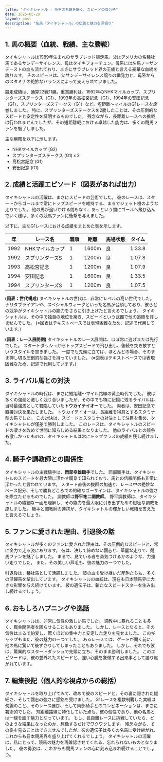 ```yaml
---
title: "タイキシャトル - 帝王の系譜を継ぐ、スピードの貴公子"
date: 2025-08-20
layout: post
description: "名馬『タイキシャトル』の伝説と魅力を深堀り"
---
```


## 1. 馬の概要（血統、戦績、主な勝鞍）

タイキシャトルは1989年生まれのサラブレッド競走馬。父はアメリカの名種牡馬であるサンデーサイレンス、母はタイキフォーチュン。母系には名馬ノーザンテーストの血も流れており、まさにサラブレッド界の王族と言える豪華な血統を誇ります。  そのスピードは、父サンデーサイレンス譲りの瞬発力と、母系からのスタミナの絶妙なバランスによって支えられていました。

競走成績は、通算22戦11勝。重賞勝利は、1992年のNHKマイルカップ、スプリンターズステークス（G1）、1993年の高松宮記念（G1）、1994年の安田記念（G1）、スプリンターズステークス（G1）など、短距離～マイルのG1レースを席巻しました。  特に、スプリンターズステークスを2勝したことは、その圧倒的なスピードと安定性を証明するものでした。  残念ながら、長距離レースへの挑戦は行われませんでしたが、その短距離戦における卓越した能力は、多くの競馬ファンを魅了しました。

主な勝鞍を以下に示します。

* NHKマイルカップ (G2)
* スプリンターズステークス (G1) x 2
* 高松宮記念 (G1)
* 安田記念 (G1)


## 2. 成績と活躍エピソード（図表があれば出力）

タイキシャトルの活躍は、まさにスピードの芸術でした。  彼のレースは、スタートからゴールまで常にトップスピードを維持する、まるでジェット機のような走りでした。  他の馬が追いかける間もなく、あっという間にゴールへ飛び込んでいく様は、多くの競馬ファンに衝撃を与えました。

以下に、主なG1レースにおける成績をまとめた表を示します。

| 年 | レース名       | 着順 | 距離 | 馬場状態 | タイム  |
|----|--------------|-----|-----|---------|-------|
| 1992 | NHKマイルカップ | 1   | 1600m| 良      | 1:33.8 |
| 1992 | スプリンターズS | 1   | 1200m| 良      | 1:07.8 |
| 1993 | 高松宮記念   | 1   | 1200m| 良      | 1:07.9 |
| 1994 | 安田記念       | 1   | 1600m| 良      | 1:33.5 |
| 1994 | スプリンターズS | 1   | 1200m| 良      | 1:07.5 |


**(図表：世代構成)**  タイキシャトルの世代は、非常にレベルの高い世代でした。  ナリタブライアンや、スペシャルウィークといった名馬が台頭しており、彼らとの競争がタイキシャトルの能力をさらに引き上げたと言えるでしょう。  タイキシャトルは、その中で独自の地位を築き、スピードという武器で他の追随を許しませんでした。  (※図表はテキストベースでは表現困難なため、記述で代用しています。)


**(図表：レース展開例)**  タイキシャトルのレース展開は、ほぼ常に逃げまたは先行でした。  スタートダッシュからトップスピードで飛び出し、後続を突き放すというスタイルを貫きました。  一度でも先頭に立てば、ほとんどの場合、そのまま押し切る圧倒的な強さを持っていました。  (※図表はテキストベースでは表現困難なため、記述で代用しています。)


## 3. ライバル馬との対決

タイキシャトルの時代は、まさに短距離～マイル路線の黄金時代でした。  彼は多くの強豪と激しく競り合いましたが、その中でも特に記憶に残るライバルは、当時最強馬として君臨していた**トウカイテイオー**でした。  両者は、安田記念で直接対決を果たしました。  トウカイテイオーは、長距離を得意とするスタミナ型の馬でした。  この対決は、スピードとスタミナの対決として注目を集め、タイキシャトルが僅差で勝利しました。  このレースは、タイキシャトルのスピードの凄さを改めて世間に知らしめる結果となりました。  他のライバルとの競争も激しかったものの、タイキシャトルは常にトップクラスの成績を残し続けました。


## 4. 騎手や調教師との関係性

タイキシャトルの主戦騎手は、**岡部幸雄騎手**でした。  岡部騎手は、タイキシャトルのスピードを最大限に活かす騎乗で知られており、馬との信頼関係も非常に深かったと言われています。  スタート直後の抜群の加速と、レース中の絶妙なペース配分、そして勝負どころでの的確なゴーサインは、タイキシャトルの強さを際立たせるものでした。  調教師は**野平祐二調教師**。  野平調教師は、タイキシャトルの繊細な一面を理解し、その能力を最大限に引き出すための緻密な調教を施しました。  騎手と調教師の連携が、タイキシャトルの輝かしい戦績を支えたと言えるでしょう。


## 5. ファンに愛された理由、引退後の話

タイキシャトルが多くのファンに愛された理由は、その圧倒的なスピードと、常に全力で走る姿にあります。  彼は、決して諦めない闘志と、華麗な走りで、競馬ファンを魅了しました。  まるで、見ている者を勇気づけるかのような、力強い走りでした。  また、その美しい芦毛も、彼の魅力の一つでした。

引退後は、種牡馬として活躍しました。  彼の血を受け継いだ産駒たちも、多くの活躍馬を輩出しています。  タイキシャトルの血統は、現在も日本競馬界に大きな影響を与え続けています。  彼の遺伝子は、新たなスピードスターを生み出し続けるでしょう。


## 6. おもしろハプニングや逸話

タイキシャトルは、非常に気性の激しい馬でした。  調教中に暴れることも多く、厩舎関係者を困らせることもありました。  しかし、レースとなると、その気性はまるで豹変し、驚くほどの集中力と安定した走りを見せました。  このギャップもまた、彼の魅力の一つでした。  あるレースでは、ゲートが開く前に、他の馬に驚いて後ずさりしてしまったこともありました。  しかし、それでも彼は、驚異的なスタートダッシュで先頭に立ち、そのまま勝利しました。  このエピソードは、彼の並外れたスピードと、強い心臓を象徴する出来事として語り継がれています。


## 7. 編集後記（個人的な視点からの総括）

タイキシャトルを取り上げてみて、改めて彼のスピードと、その裏に隠された繊細さ、そして闘志の強さに感銘を受けました。  G1レースを複数制覇した実績は勿論のこと、そのレース運び、そして岡部騎手とのコンビネーションは、まさに芸術的でした。  短距離路線に特化していた点も、彼の個性であり、他の名馬とは一線を画す魅力となっています。  もし、長距離レースに挑戦していたら、どのような結果になったのか、想像するだけでワクワクします。  残念ながら、その姿を見ることはできませんでしたが、彼の遺伝子は多くの名馬に受け継がれ、これからも日本競馬界を盛り上げてくれるでしょう。  タイキシャトルの活躍は、私にとって、競馬の魅力を再確認させてくれる、忘れられないものとなりました。  彼の勇姿は、これからも競馬ファンの心に刻み込まれ続けることでしょう。
